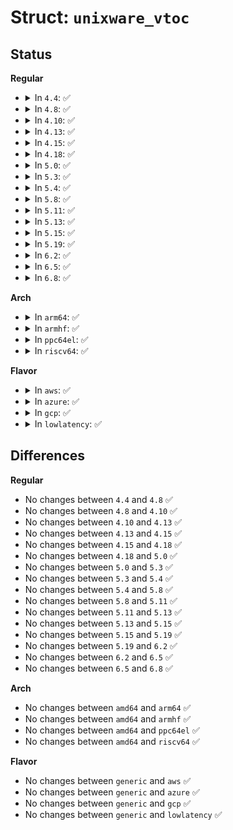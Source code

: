 # Struct: <code>unixware_vtoc</code>

## Status
<b>Regular</b>
<ul>
<li>
<details>
<summary>In <code>4.4</code>: ✅</summary>

```c
struct unixware_vtoc {
    __le32 v_magic;
    __le32 v_version;
    char v_name[8];
    __le16 v_nslices;
    __le16 v_unknown1;
    __le32 v_reserved[10];
    struct unixware_slice v_slice[16];
};
```
</details>
</li>
<li>
<details>
<summary>In <code>4.8</code>: ✅</summary>

```c
struct unixware_vtoc {
    __le32 v_magic;
    __le32 v_version;
    char v_name[8];
    __le16 v_nslices;
    __le16 v_unknown1;
    __le32 v_reserved[10];
    struct unixware_slice v_slice[16];
};
```
</details>
</li>
<li>
<details>
<summary>In <code>4.10</code>: ✅</summary>

```c
struct unixware_vtoc {
    __le32 v_magic;
    __le32 v_version;
    char v_name[8];
    __le16 v_nslices;
    __le16 v_unknown1;
    __le32 v_reserved[10];
    struct unixware_slice v_slice[16];
};
```
</details>
</li>
<li>
<details>
<summary>In <code>4.13</code>: ✅</summary>

```c
struct unixware_vtoc {
    __le32 v_magic;
    __le32 v_version;
    char v_name[8];
    __le16 v_nslices;
    __le16 v_unknown1;
    __le32 v_reserved[10];
    struct unixware_slice v_slice[16];
};
```
</details>
</li>
<li>
<details>
<summary>In <code>4.15</code>: ✅</summary>

```c
struct unixware_vtoc {
    __le32 v_magic;
    __le32 v_version;
    char v_name[8];
    __le16 v_nslices;
    __le16 v_unknown1;
    __le32 v_reserved[10];
    struct unixware_slice v_slice[16];
};
```
</details>
</li>
<li>
<details>
<summary>In <code>4.18</code>: ✅</summary>

```c
struct unixware_vtoc {
    __le32 v_magic;
    __le32 v_version;
    char v_name[8];
    __le16 v_nslices;
    __le16 v_unknown1;
    __le32 v_reserved[10];
    struct unixware_slice v_slice[16];
};
```
</details>
</li>
<li>
<details>
<summary>In <code>5.0</code>: ✅</summary>

```c
struct unixware_vtoc {
    __le32 v_magic;
    __le32 v_version;
    char v_name[8];
    __le16 v_nslices;
    __le16 v_unknown1;
    __le32 v_reserved[10];
    struct unixware_slice v_slice[16];
};
```
</details>
</li>
<li>
<details>
<summary>In <code>5.3</code>: ✅</summary>

```c
struct unixware_vtoc {
    __le32 v_magic;
    __le32 v_version;
    char v_name[8];
    __le16 v_nslices;
    __le16 v_unknown1;
    __le32 v_reserved[10];
    struct unixware_slice v_slice[16];
};
```
</details>
</li>
<li>
<details>
<summary>In <code>5.4</code>: ✅</summary>

```c
struct unixware_vtoc {
    __le32 v_magic;
    __le32 v_version;
    char v_name[8];
    __le16 v_nslices;
    __le16 v_unknown1;
    __le32 v_reserved[10];
    struct unixware_slice v_slice[16];
};
```
</details>
</li>
<li>
<details>
<summary>In <code>5.8</code>: ✅</summary>

```c
struct unixware_vtoc {
    __le32 v_magic;
    __le32 v_version;
    char v_name[8];
    __le16 v_nslices;
    __le16 v_unknown1;
    __le32 v_reserved[10];
    struct unixware_slice v_slice[16];
};
```
</details>
</li>
<li>
<details>
<summary>In <code>5.11</code>: ✅</summary>

```c
struct unixware_vtoc {
    __le32 v_magic;
    __le32 v_version;
    char v_name[8];
    __le16 v_nslices;
    __le16 v_unknown1;
    __le32 v_reserved[10];
    struct unixware_slice v_slice[16];
};
```
</details>
</li>
<li>
<details>
<summary>In <code>5.13</code>: ✅</summary>

```c
struct unixware_vtoc {
    __le32 v_magic;
    __le32 v_version;
    char v_name[8];
    __le16 v_nslices;
    __le16 v_unknown1;
    __le32 v_reserved[10];
    struct unixware_slice v_slice[16];
};
```
</details>
</li>
<li>
<details>
<summary>In <code>5.15</code>: ✅</summary>

```c
struct unixware_vtoc {
    __le32 v_magic;
    __le32 v_version;
    char v_name[8];
    __le16 v_nslices;
    __le16 v_unknown1;
    __le32 v_reserved[10];
    struct unixware_slice v_slice[16];
};
```
</details>
</li>
<li>
<details>
<summary>In <code>5.19</code>: ✅</summary>

```c
struct unixware_vtoc {
    __le32 v_magic;
    __le32 v_version;
    char v_name[8];
    __le16 v_nslices;
    __le16 v_unknown1;
    __le32 v_reserved[10];
    struct unixware_slice v_slice[16];
};
```
</details>
</li>
<li>
<details>
<summary>In <code>6.2</code>: ✅</summary>

```c
struct unixware_vtoc {
    __le32 v_magic;
    __le32 v_version;
    char v_name[8];
    __le16 v_nslices;
    __le16 v_unknown1;
    __le32 v_reserved[10];
    struct unixware_slice v_slice[16];
};
```
</details>
</li>
<li>
<details>
<summary>In <code>6.5</code>: ✅</summary>

```c
struct unixware_vtoc {
    __le32 v_magic;
    __le32 v_version;
    char v_name[8];
    __le16 v_nslices;
    __le16 v_unknown1;
    __le32 v_reserved[10];
    struct unixware_slice v_slice[16];
};
```
</details>
</li>
<li>
<details>
<summary>In <code>6.8</code>: ✅</summary>

```c
struct unixware_vtoc {
    __le32 v_magic;
    __le32 v_version;
    char v_name[8];
    __le16 v_nslices;
    __le16 v_unknown1;
    __le32 v_reserved[10];
    struct unixware_slice v_slice[16];
};
```
</details>
</li>
</ul>
<b>Arch</b>
<ul>
<li>
<details>
<summary>In <code>arm64</code>: ✅</summary>

```c
struct unixware_vtoc {
    __le32 v_magic;
    __le32 v_version;
    char v_name[8];
    __le16 v_nslices;
    __le16 v_unknown1;
    __le32 v_reserved[10];
    struct unixware_slice v_slice[16];
};
```
</details>
</li>
<li>
<details>
<summary>In <code>armhf</code>: ✅</summary>

```c
struct unixware_vtoc {
    __le32 v_magic;
    __le32 v_version;
    char v_name[8];
    __le16 v_nslices;
    __le16 v_unknown1;
    __le32 v_reserved[10];
    struct unixware_slice v_slice[16];
};
```
</details>
</li>
<li>
<details>
<summary>In <code>ppc64el</code>: ✅</summary>

```c
struct unixware_vtoc {
    __le32 v_magic;
    __le32 v_version;
    char v_name[8];
    __le16 v_nslices;
    __le16 v_unknown1;
    __le32 v_reserved[10];
    struct unixware_slice v_slice[16];
};
```
</details>
</li>
<li>
<details>
<summary>In <code>riscv64</code>: ✅</summary>

```c
struct unixware_vtoc {
    __le32 v_magic;
    __le32 v_version;
    char v_name[8];
    __le16 v_nslices;
    __le16 v_unknown1;
    __le32 v_reserved[10];
    struct unixware_slice v_slice[16];
};
```
</details>
</li>
</ul>
<b>Flavor</b>
<ul>
<li>
<details>
<summary>In <code>aws</code>: ✅</summary>

```c
struct unixware_vtoc {
    __le32 v_magic;
    __le32 v_version;
    char v_name[8];
    __le16 v_nslices;
    __le16 v_unknown1;
    __le32 v_reserved[10];
    struct unixware_slice v_slice[16];
};
```
</details>
</li>
<li>
<details>
<summary>In <code>azure</code>: ✅</summary>

```c
struct unixware_vtoc {
    __le32 v_magic;
    __le32 v_version;
    char v_name[8];
    __le16 v_nslices;
    __le16 v_unknown1;
    __le32 v_reserved[10];
    struct unixware_slice v_slice[16];
};
```
</details>
</li>
<li>
<details>
<summary>In <code>gcp</code>: ✅</summary>

```c
struct unixware_vtoc {
    __le32 v_magic;
    __le32 v_version;
    char v_name[8];
    __le16 v_nslices;
    __le16 v_unknown1;
    __le32 v_reserved[10];
    struct unixware_slice v_slice[16];
};
```
</details>
</li>
<li>
<details>
<summary>In <code>lowlatency</code>: ✅</summary>

```c
struct unixware_vtoc {
    __le32 v_magic;
    __le32 v_version;
    char v_name[8];
    __le16 v_nslices;
    __le16 v_unknown1;
    __le32 v_reserved[10];
    struct unixware_slice v_slice[16];
};
```
</details>
</li>
</ul>

## Differences
<b>Regular</b>
<ul>
<li>
No changes between <code>4.4</code> and <code>4.8</code> ✅
</li>
<li>
No changes between <code>4.8</code> and <code>4.10</code> ✅
</li>
<li>
No changes between <code>4.10</code> and <code>4.13</code> ✅
</li>
<li>
No changes between <code>4.13</code> and <code>4.15</code> ✅
</li>
<li>
No changes between <code>4.15</code> and <code>4.18</code> ✅
</li>
<li>
No changes between <code>4.18</code> and <code>5.0</code> ✅
</li>
<li>
No changes between <code>5.0</code> and <code>5.3</code> ✅
</li>
<li>
No changes between <code>5.3</code> and <code>5.4</code> ✅
</li>
<li>
No changes between <code>5.4</code> and <code>5.8</code> ✅
</li>
<li>
No changes between <code>5.8</code> and <code>5.11</code> ✅
</li>
<li>
No changes between <code>5.11</code> and <code>5.13</code> ✅
</li>
<li>
No changes between <code>5.13</code> and <code>5.15</code> ✅
</li>
<li>
No changes between <code>5.15</code> and <code>5.19</code> ✅
</li>
<li>
No changes between <code>5.19</code> and <code>6.2</code> ✅
</li>
<li>
No changes between <code>6.2</code> and <code>6.5</code> ✅
</li>
<li>
No changes between <code>6.5</code> and <code>6.8</code> ✅
</li>
</ul>
<b>Arch</b>
<ul>
<li>
No changes between <code>amd64</code> and <code>arm64</code> ✅
</li>
<li>
No changes between <code>amd64</code> and <code>armhf</code> ✅
</li>
<li>
No changes between <code>amd64</code> and <code>ppc64el</code> ✅
</li>
<li>
No changes between <code>amd64</code> and <code>riscv64</code> ✅
</li>
</ul>
<b>Flavor</b>
<ul>
<li>
No changes between <code>generic</code> and <code>aws</code> ✅
</li>
<li>
No changes between <code>generic</code> and <code>azure</code> ✅
</li>
<li>
No changes between <code>generic</code> and <code>gcp</code> ✅
</li>
<li>
No changes between <code>generic</code> and <code>lowlatency</code> ✅
</li>
</ul>
